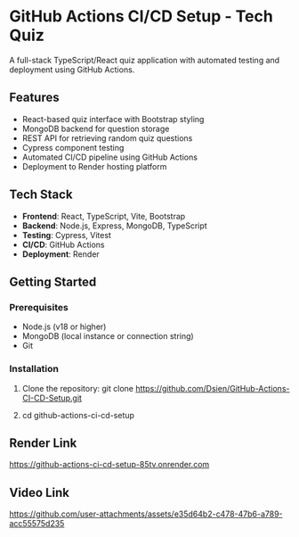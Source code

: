# GitHub Actions CI/CD Setup - Tech Quiz

A full-stack TypeScript/React quiz application with automated testing and deployment using GitHub Actions.

## Features

- React-based quiz interface with Bootstrap styling
- MongoDB backend for question storage
- REST API for retrieving random quiz questions
- Cypress component testing
- Automated CI/CD pipeline using GitHub Actions
- Deployment to Render hosting platform

## Tech Stack

- **Frontend**: React, TypeScript, Vite, Bootstrap
- **Backend**: Node.js, Express, MongoDB, TypeScript
- **Testing**: Cypress, Vitest
- **CI/CD**: GitHub Actions
- **Deployment**: Render

## Getting Started

### Prerequisites

- Node.js (v18 or higher)
- MongoDB (local instance or connection string)
- Git

### Installation

1. Clone the repository:
git clone https://github.com/Dsien/GitHub-Actions-CI-CD-Setup.git

2. cd github-actions-ci-cd-setup

## Render Link 
https://github-actions-ci-cd-setup-85tv.onrender.com

## Video Link


https://github.com/user-attachments/assets/e35d64b2-c478-47b6-a789-acc55575d235


